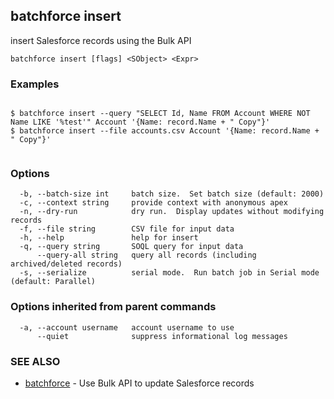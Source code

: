 ## batchforce insert

insert Salesforce records using the Bulk API

```
batchforce insert [flags] <SObject> <Expr>
```

### Examples

```

$ batchforce insert --query "SELECT Id, Name FROM Account WHERE NOT Name LIKE '%test'" Account '{Name: record.Name + " Copy"}'
$ batchforce insert --file accounts.csv Account '{Name: record.Name + " Copy"}'
	
```

### Options

```
  -b, --batch-size int     batch size.  Set batch size (default: 2000)
  -c, --context string     provide context with anonymous apex
  -n, --dry-run            dry run.  Display updates without modifying records
  -f, --file string        CSV file for input data
  -h, --help               help for insert
  -q, --query string       SOQL query for input data
      --query-all string   query all records (including archived/deleted records)
  -s, --serialize          serial mode.  Run batch job in Serial mode (default: Parallel)
```

### Options inherited from parent commands

```
  -a, --account username   account username to use
      --quiet              suppress informational log messages
```

### SEE ALSO

* [batchforce](batchforce.md)	 - Use Bulk API to update Salesforce records

